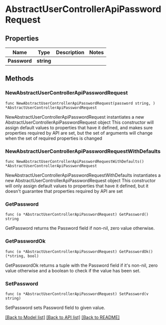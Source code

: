 # AbstractUserControllerApiPasswordRequest

## Properties

Name | Type | Description | Notes
------------ | ------------- | ------------- | -------------
**Password** | **string** |  | 

## Methods

### NewAbstractUserControllerApiPasswordRequest

`func NewAbstractUserControllerApiPasswordRequest(password string, ) *AbstractUserControllerApiPasswordRequest`

NewAbstractUserControllerApiPasswordRequest instantiates a new AbstractUserControllerApiPasswordRequest object
This constructor will assign default values to properties that have it defined,
and makes sure properties required by API are set, but the set of arguments
will change when the set of required properties is changed

### NewAbstractUserControllerApiPasswordRequestWithDefaults

`func NewAbstractUserControllerApiPasswordRequestWithDefaults() *AbstractUserControllerApiPasswordRequest`

NewAbstractUserControllerApiPasswordRequestWithDefaults instantiates a new AbstractUserControllerApiPasswordRequest object
This constructor will only assign default values to properties that have it defined,
but it doesn't guarantee that properties required by API are set

### GetPassword

`func (o *AbstractUserControllerApiPasswordRequest) GetPassword() string`

GetPassword returns the Password field if non-nil, zero value otherwise.

### GetPasswordOk

`func (o *AbstractUserControllerApiPasswordRequest) GetPasswordOk() (*string, bool)`

GetPasswordOk returns a tuple with the Password field if it's non-nil, zero value otherwise
and a boolean to check if the value has been set.

### SetPassword

`func (o *AbstractUserControllerApiPasswordRequest) SetPassword(v string)`

SetPassword sets Password field to given value.



[[Back to Model list]](../README.md#documentation-for-models) [[Back to API list]](../README.md#documentation-for-api-endpoints) [[Back to README]](../README.md)


